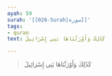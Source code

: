 ```yaml
---
ayah: 59
surah: '[[026-Surah|سورة]]'
tags:
- quran
text: كَذَٰلِكَ وَأَوْرَثْنَاهَا بَنِي إِسْرَائِيلَ

---
```

> كَذَٰلِكَ وَأَوْرَثْنَاهَا بَنِي إِسْرَائِيلَ
